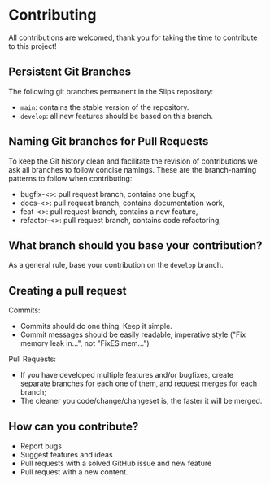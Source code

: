 # Contributing

All contributions are welcomed, thank you for taking the time to contribute to this project! 

## Persistent Git Branches

The following git branches permanent in the Slips repository:

- `main`: contains the stable version of the repository. 
- `develop`: all new features should be based on this branch.
   
## Naming Git branches for Pull Requests

To keep the Git history clean and facilitate the revision of contributions we 
ask all branches to follow concise namings. These are the branch-naming patterns
to follow when contributing:

- bugfix-<>:        pull request branch, contains one bugfix,
- docs-<>:          pull request branch, contains documentation work,
- feat-<>:          pull request branch, contains a new feature,
- refactor-<>:      pull request branch, contains code refactoring,

## What branch should you base your contribution?

As a general rule, base your contribution on the `develop` branch.

## Creating a pull request

Commits:
- Commits should do one thing. Keep it simple.
- Commit messages should be easily readable, imperative style ("Fix memory leak in...", not "FixES mem...")

Pull Requests:
- If you have developed multiple features and/or bugfixes, create separate
    branches for each one of them, and request merges for each branch;
- The cleaner you code/change/changeset is, the faster it will be merged.

## How can you contribute?

* Report bugs
* Suggest features and ideas
* Pull requests with a solved GitHub issue and new feature
* Pull request with a new content.

